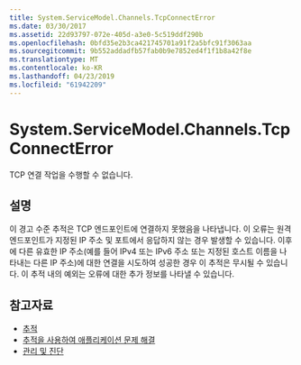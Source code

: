 ```yaml
---
title: System.ServiceModel.Channels.TcpConnectError
ms.date: 03/30/2017
ms.assetid: 22d93797-072e-405d-a3e0-5c519ddf290b
ms.openlocfilehash: 0bfd35e2b3ca421745701a91f2a5bfc91f3063aa
ms.sourcegitcommit: 9b552addadfb57fab0b9e7852ed4f1f1b8a42f8e
ms.translationtype: MT
ms.contentlocale: ko-KR
ms.lasthandoff: 04/23/2019
ms.locfileid: "61942209"
---
```

# <a name="systemservicemodelchannelstcpconnecterror"></a>System.ServiceModel.Channels.TcpConnectError
TCP 연결 작업을 수행할 수 없습니다.  
  
## <a name="description"></a>설명  
 이 경고 수준 추적은 TCP 엔드포인트에 연결하지 못했음을 나타냅니다. 이 오류는 원격 엔드포인트가 지정된 IP 주소 및 포트에서 응답하지 않는 경우 발생할 수 있습니다. 이후에 다른 유효한 IP 주소(예를 들어 IPv4 또는 IPv6 주소 또는 지정된 호스트 이름을 나타내는 다른 IP 주소)에 대한 연결을 시도하여 성공한 경우 이 추적은 무시될 수 있습니다. 이 추적 내의 예외는 오류에 대한 추가 정보를 나타낼 수 있습니다.  
  
## <a name="see-also"></a>참고자료

- [추적](../../../../../docs/framework/wcf/diagnostics/tracing/index.md)
- [추적을 사용하여 애플리케이션 문제 해결](../../../../../docs/framework/wcf/diagnostics/tracing/using-tracing-to-troubleshoot-your-application.md)
- [관리 및 진단](../../../../../docs/framework/wcf/diagnostics/index.md)
